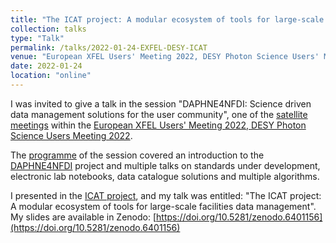 ```yaml
---
title: "The ICAT project: A modular ecosystem of tools for large-scale facilities data management"
collection: talks
type: "Talk"
permalink: /talks/2022-01-24-EXFEL-DESY-ICAT
venue: "European XFEL Users' Meeting 2022, DESY Photon Science Users' Meeting 2022"
date: 2022-01-24
location: "online"
---
```


I was invited to give a talk in the session "DAPHNE4NFDI: Science driven data management solutions for the user community", one of the [satellite meetings](https://indico.desy.de/event/32411/page/3965-satellite-meetings) within the [European XFEL Users' Meeting 2022, DESY Photon Science Users Meeting 2022](https://indico.desy.de/event/32411/).

The [programme](https://indico.desy.de/event/32411/attachments/70915/90748/DAPHNE_WS.pdf) of the session covered an introduction to the [DAPHNE4NFDI](https://www.daphne4nfdi.de/) project and multiple talks on standards under development, electronic lab notebooks, data catalogue solutions and multiple algorithms.

I presented in the [ICAT project](https://icatproject.org/), and my talk was entitled: "The ICAT project: A modular ecosystem of tools for large-scale facilities data management". My slides are available in Zenodo: [https://doi.org/10.5281/zenodo.6401156](https://doi.org/10.5281/zenodo.6401156)
